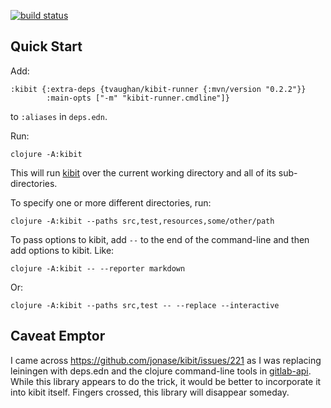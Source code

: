 [![build status](https://gitlab.com/tvaughan/kibit-runner/badges/master/build.svg)](https://gitlab.com/tvaughan/kibit-runner/commits/master)

Quick Start
---

Add:

    :kibit {:extra-deps {tvaughan/kibit-runner {:mvn/version "0.2.2"}}
            :main-opts ["-m" "kibit-runner.cmdline"]}

to `:aliases` in `deps.edn`.

Run:

    clojure -A:kibit

This will run [kibit](https://github.com/jonase/kibit) over the current
working directory and all of its sub-directories.

To specify one or more different directories, run:

    clojure -A:kibit --paths src,test,resources,some/other/path

To pass options to kibit, add `--` to the end of the command-line and then add
options to kibit. Like:

    clojure -A:kibit -- --reporter markdown

Or:

    clojure -A:kibit --paths src,test -- --replace --interactive

Caveat Emptor
---

I came across https://github.com/jonase/kibit/issues/221 as I was replacing
leiningen with deps.edn and the clojure command-line tools in
[gitlab-api](https://gitlab.com/tvaughan/gitlab-api). While this library
appears to do the trick, it would be better to incorporate it into kibit
itself. Fingers crossed, this library will disappear someday.

